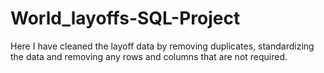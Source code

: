 # World_layoffs-SQL-Project
Here I have cleaned the layoff data by removing duplicates, standardizing the data and removing any rows and columns that are not required.
